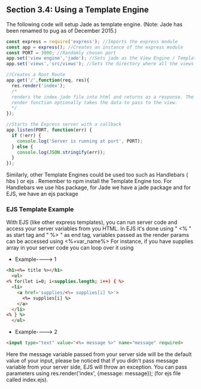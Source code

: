 ## Section 3.4: Using a Template Engine

The following code will setup Jade as template engine. (Note: Jade has been 
renamed to pug as of December 2015.)

```js
const express = require('express'); //Imports the express module
const app = express(); //Creates an instance of the express module
const PORT = 3000; //Randomly chosen port
app.set('view engine','jade'); //Sets jade as the View Engine / Template Engine
app.set('views','src/views'); //Sets the directory where all the views (.jade files) are stored.

//Creates a Root Route
app.get('/',function(req, res){
  res.render('index'); 
  /*
  renders the index.jade file into html and returns as a response. The
  render function optionally takes the data to pass to the view.
  */
});

//Starts the Express server with a callback
app.listen(PORT, function(err) {
  if (!err) {
    console.log('Server is running at port', PORT);
  } else {
    console.log(JSON.stringify(err));
  }
});
```

Similarly, other Template Engines could be used too such as Handlebars ( hbs ) or 
ejs . Remember to npm install the Template Engine too. For Handlebars we use hbs 
package, for Jade we have a jade package and for EJS, we have an ejs package


### EJS Template Example

With EJS (like other express templates), you can run server code and access your 
server variables from you HTML. In EJS it's done using " <% " as start tag and " %> " 
as end tag, variables passed as the render params can be accessed using <%=var_name%>
For instance, if you have supplies array in your server code you can loop over it using


- Example----> 1
```html
<h1><%= title %></h1>
  <ul>
<% for(let i=0; i<supplies.length; i++) { %>
  <li>
    <a href='supplies/<%= supplies[i] %>'>
      <%= supplies[i] %>
    </a>
  </li>
<% } %>
  </ul>
```

- Example----> 2
```html
<input type="text" value="<%= message %>" name="message" required>
```

Here the message variable passed from your server side will be the default value of 
your input, please be noticed that if you didn't pass message variable from your 
server side, EJS will throw an exception. You can pass parameters using 
res.render('index', {message: message}); (for ejs file called index.ejs).
